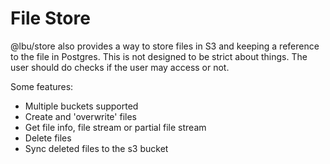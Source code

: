 # File Store

@lbu/store also provides a way to store files in S3 and keeping a reference to
the file in Postgres. This is not designed to be strict about things. The user
should do checks if the user may access or not.

Some features:

- Multiple buckets supported
- Create and 'overwrite' files
- Get file info, file stream or partial file stream
- Delete files
- Sync deleted files to the s3 bucket
